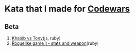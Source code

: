 # Kata that I made for [Codewars](https://www.codewars.com/)

## Beta

1. [Khabib vs Tony](https://www.codewars.com/kata/6506dfecaa1d5d000f791c45)(js, ruby)
2. [Roguelike game 1 - stats and weapon](https://www.codewars.com/kata/651bfcbd409ea1001ef2c3cb)(ruby)
